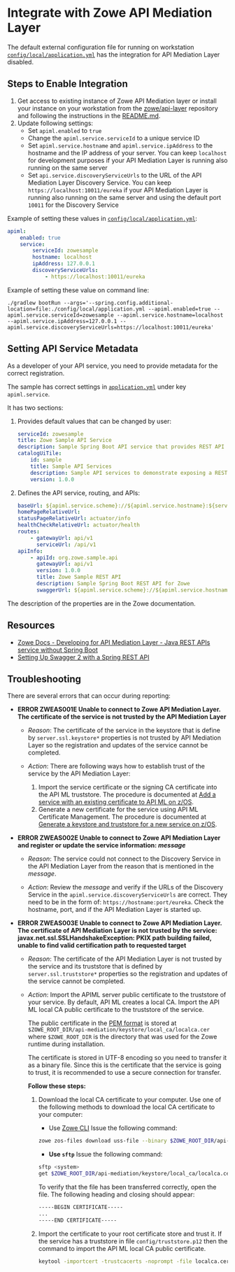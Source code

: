 # Integrate with Zowe API Mediation Layer

The default external configuration file for running on workstation [`config/local/application.yml`](/config/local/application.yml) has the integration for API Mediation Layer disabled.

## Steps to Enable Integration

1. Get access to existing instance of Zowe API Mediation layer or install your instance on your workstation from the [zowe/api-layer](https://github.com/zowe/api-layer/) repository and following the instructions in the [README.md](https://github.com/zowe/api-layer/blob/master/README.md).
2. Update following settings:
   * Set `apiml.enabled` to `true`
   * Change the `apiml.service.serviceId` to a unique service ID
   * Set `apiml.service.hostname` and `apiml.service.ipAddress` to the hostname and the IP address of your server. You can keep `localhost` for development purposes if your API Mediation Layer is running also running on the same server
   * Set `api.service.discoveryServiceUrls` to the URL of the API Mediation Layer Discovery Service. You can keep `https://localhost:10011/eureka` if your API Mediation Layer is running also running on the same server and using the default port `10011` for the Discovery Service

Example of setting these values in [`config/local/application.yml`](/config/local/application.yml):

```yaml
apiml:
    enabled: true
    service:
        serviceId: zowesample
        hostname: localhost
        ipAddress: 127.0.0.1
        discoveryServiceUrls:
            - https://localhost:10011/eureka
```

Example of setting these value on command line:

    ./gradlew bootRun --args='--spring.config.additional-location=file:./config/local/application.yml --apiml.enabled=true --apiml.service.serviceId=zowesample --apiml.service.hostname=localhost --apiml.service.ipAddress=127.0.0.1 --apiml.service.discoveryServiceUrls=https://localhost:10011/eureka'

## Setting API Service Metadata

As a developer of your API service, you need to provide metadata for the correct registration.

The sample has correct settings in [`application.yml`](/src/main/resources/application.yml) under key `apiml.service`.

It has two sections:

1. Provides default values that can be changed by user:

    ```yaml
    serviceId: zowesample
    title: Zowe Sample API Service
    description: Sample Spring Boot API service that provides REST API
    catalogUiTile:
        id: sample
        title: Sample API Services
        description: Sample API services to demonstrate exposing a REST API service in the Zowe ecosystem
        version: 1.0.0
    ```

2. Defines the API service, routing, and APIs:

    ```yaml
    baseUrl: ${apiml.service.scheme}://${apiml.service.hostname}:${server.port}/
    homePageRelativeUrl:
    statusPageRelativeUrl: actuator/info
    healthCheckRelativeUrl: actuator/health
    routes:
        - gatewayUrl: api/v1
          serviceUrl: /api/v1
    apiInfo:
        - apiId: org.zowe.sample.api
          gatewayUrl: api/v1
          version: 1.0.0
          title: Zowe Sample REST API
          description: Sample Spring Boot REST API for Zowe
          swaggerUrl: ${apiml.service.scheme}://${apiml.service.hostname}:${server.port}/api/v1/apiDocs
    ```

The description of the properties are in the Zowe documentation.

## Resources

* [Zowe Docs - Developing for API Mediation Layer - Java REST APIs service without Spring Boot](https://zowe.github.io/docs-site/latest/extend/extend-apiml/api-mediation-onboard-an-existing-java-rest-api-service-without-spring-boot-with-zowe-api-mediation-layer.html)
* [Setting Up Swagger 2 with a Spring REST API](https://www.baeldung.com/swagger-2-documentation-for-spring-rest-api)

## Troubleshooting

There are several errors that can occur during reporting:

* **ERROR ZWEAS001E Unable to connect to Zowe API Mediation Layer. The certificate of the service is not trusted by the API Mediation Layer**

  * *Reason*: The certificate of the service in the keystore that is define by `server.ssl.keystore*` properties is not trusted by API Mediation Layer so the registration and updates of the service cannot be completed.

  * *Action*: There are following ways how to establish trust of the service by the API Mediation Layer:
    1. Import the service certificate or the signing CA certificate into the API ML truststore. The procedure is documented at [Add a service with an existing certificate to API ML on z/OS](https://zowe.github.io/docs-site/latest/extend/extend-apiml/api-mediation-security.html#zowe-runtime-on-z-os).
    2. Generate a new certificate for the service using API ML Certificate Management. The procedure is documented at [Generate a keystore and truststore for a new service on z/OS](https://zowe.github.io/docs-site/latest/extend/extend-apiml/api-mediation-security.html#zowe-runtime-on-z-os).

* **ERROR ZWEAS002E Unable to connect to Zowe API Mediation Layer and register or update the service information: _message_**

  * *Reason*: The service could not connect to the Discovery Service in the API Mediation Layer from the reason that is mentioned in the _message_.

  * *Action*: Review the _message_ and verify if the URLs of the Discovery Service in the `apiml.service.discoveryServiceUrls` are correct. They need to be in the form of: `https://hostname:port/eureka`. Check the hostname, port, and if the API Mediation Layer is started up.

* **ERROR ZWEAS003E Unable to connect to Zowe API Mediation Layer. The certificate of API Mediation Layer is not trusted by the service: javax.net.ssl.SSLHandshakeException: PKIX path building failed, unable to find valid certification path to requested target**

  * *Reason*: The certificate of the API Mediation Layer is not trusted by the service and its truststore that is defined by `server.ssl.truststore*` properties so the registration and updates of the service cannot be completed.

  * *Action*: Import the APIML server public certificate to the truststore of your service. By default, API ML creates a local CA. Import the API ML local CA public certificate to the truststore of the service.

    The public certificate in the [PEM format](https://en.wikipedia.org/wiki/Privacy-Enhanced_Mail) is stored at `$ZOWE_ROOT_DIR/api-mediation/keystore/local_ca/localca.cer` where `$ZOWE_ROOT_DIR` is the directory that was used for the Zowe runtime during installation.

    The certificate is stored in UTF-8 encoding so you need to transfer it as a binary file. Since this is the certificate that the service is going to trust, it is recommended to use a secure connection for transfer.

    **Follow these steps:**

    1. Download the local CA certificate to your computer. Use one of the following methods to download the local CA certificate to your computer:

        * Use [Zowe CLI](https://github.com/zowe/zowe-cli#zowe-cli--)
        Issue the following command:

        ```bash
        zowe zos-files download uss-file --binary $ZOWE_ROOT_DIR/api-mediation/keystore/local_ca/localca.cer`
        ```

        * **Use `sftp`**
        Issue the following command:

        ```bash
        sftp <system>
        get $ZOWE_ROOT_DIR/api-mediation/keystore/local_ca/localca.cer
        ```

        To verify that the file has been transferred correctly, open the file. The following heading and closing should appear:

        ```txt
        -----BEGIN CERTIFICATE-----
        ...
        -----END CERTIFICATE-----
        ```

    2. Import the certificate to your root certificate store and trust it. If the service has a truststore in file `config/truststore.p12` then the command to import the API ML local CA public certificate.

        ```bash
        keytool -importcert -trustcacerts -noprompt -file localca.cer -alias apimlca -keystore config/truststore.p12 -storepass <store-password> -storetype PKCS12
        ```

